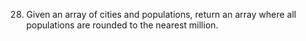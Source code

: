 28. Given an array of cities and populations, return an array where all populations are rounded to the nearest million.

